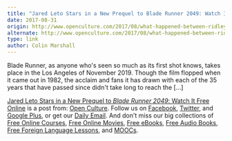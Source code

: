 ```yaml
---
title: "Jared Leto Stars in a New Prequel to Blade Runner 2049: Watch It Free Online"
date: 2017-08-31
origin: http://www.openculture.com/2017/08/what-happened-between-ridley-scotts-blade-runner-the-coming-sequel-the-story-revealed-in-a-new-short-film-starring-jared-leto.html
alternate: http://www.openculture.com/2017/08/what-happened-between-ridley-scotts-blade-runner-the-coming-sequel-the-story-revealed-in-a-new-short-film-starring-jared-leto.html
type: link
author: Colin Marshall
---
```


Blade Runner, as anyone who's seen so much as its first shot knows, takes place in the Los Angeles of November 2019. Though the film flopped when it came out in 1982, the acclaim and fans it has drawn with each of the 35 years that have passed since didn't take long to reach the […]

[Jared Leto Stars in a New Prequel to _Blade Runner 2049_: Watch It Free Online](http://www.openculture.com/2017/08/what-happened-between-ridley-scotts-blade-runner-the-coming-sequel-the-story-revealed-in-a-new-short-film-starring-jared-leto.html) is a post from: [Open Culture](http://www.openculture.com). Follow us on [Facebook](https://www.facebook.com/openculture), [Twitter](https://twitter.com/#!/openculture), and [Google Plus](https://plus.google.com/108579751001953501160/posts), or get our [Daily Email](http://www.openculture.com/dailyemail). And don't miss our big collections of [Free Online Courses](http://www.openculture.com/freeonlinecourses), [Free Online Movies](http://www.openculture.com/freemoviesonline), [Free eBooks](http://www.openculture.com/free_ebooks),&nbsp;[Free Audio Books](http://www.openculture.com/freeaudiobooks), [Free Foreign Language Lessons](http://www.openculture.com/freelanguagelessons), and [MOOCs](http://www.openculture.com/free_certificate_courses).

